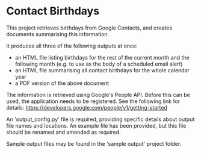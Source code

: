 Contact Birthdays
=================

This project retrieves birthdays from Google Contacts, and creates documents summarising this information.

It produces all three of the following outputs at once:

- an HTML file listing birthdays for the rest of the current month and the following month (e.g. to use as the body of a scheduled email alert)
- an HTML file summarising all contact birthdays for the whole calendar year
- a PDF version of the above document

The information is retrieved using Google's People API. Before this can be used, the application needs to be registered. See the following link for details: <https://developers.google.com/people/v1/getting-started>

An 'output_config.py' file is required, providing specific details about output file names and locations. An example file has been provided, but this file should be renamed and amended as required.

Sample output files may be found in the 'sample output' project folder.
